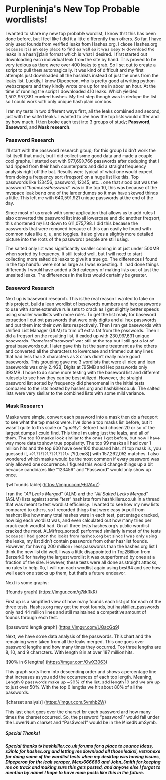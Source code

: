 
# Purpleninja's New Top Probable wordlists!


I wanted to share my new top probable wordlist, I know that this has been done before, but I feel like I did it a little differently than others. So far, I have only used founds from verified leaks from Hashes.org. I chose Hashes.org because it is an easy place to find as well as it was easy to download the leaks in a hash:salt:plain format which is what I desired. I first started out downloading each individual leak from the site by hand. This proved to be very tedious as there were over 400 leaks to grab. So I set out to create a script to pull them automagically. It was kind of difficult and my first attempts just downloaded all the hashlists instead of just the ones from the leaks list. Luckily, I know Dipeperon, who is pretty good at writing python webscrapers and they kindly wrote one up for me in about an hour. At the time of running the script I downloaded 410 leaks. Which yielded 1,502,957,361 cracked hashes. My first step though was to dedupe the list so I could work with only unique hash:plain combos.

I ran my tests in two different ways first, all the leaks combined and second, just with the salted leaks. I wanted to see how the top lists would differ and by how much. I then broke each test into 3 groups of study; **Password**, **Baseword**, and **Mask research**.

### Password Research
I’ll start with the password research group; for this group I didn’t work the list itself that much, but I did collect some good data and made a couple cool graphs. I started out with 977,690,766 passwords after deduping that I had ripped from their hash counterparts and did a straight frequency analysis right off the bat. Results were typical of what one would expect from doing a frequency sort (freqsort) on a huge list like this. Top passwords like 123456, password, 12345, etc... one that stood out was the password “*homelessPassword*” was in the top 10, this was because of the myspace leak being one of the larger dumps so it may have skewed things a little. This left me with 640,591,921 unique passwords at the end of the day.

Since most of us crack with some application that allows us to add rules I also converted the password list into all lowercase and did another freqsort, this shortened my list down to 611,075,798. I did this because the passwords that were removed because of this can easily be found with common rules like c, u, and toggles. It also gives a slightly more detailed picture into the roots of the passwords people are still using.

The salted only list was significantly smaller coming in at just under 500MB when sorted by frequency. It still tested well, but I will need to start collecting more salted db leaks to give it a true go. The differences I found in the top handful were not as large as I was expecting. If I had done things differently I would have added a 3rd category of making lists out of just the unsalted leaks. The differences in the lists would certainly be greater.

### Baseword Research
Next up is baseword research. This is the real reason I wanted to take on this project, build a lean wordlist of basewords numbers and hex passwords to use with some extensive rule sets to crack as I get slightly better speeds using smaller wordlists with more rules. To get the list ready for baseword extraction I cut out passwords that were only digits and all hex passwords and put them into their own lists respectively. Then I ran get basewords with Unified List Manager (ULM) to trim off extra fat from the passwords. Then I did a freqsort on the resulting list, it ended up with 230,997,631 unique basewords. “*homelessPassword*” was still at the top but I still got a lot of great basewords out. I later gave this list the same treatment as the others and converted all the characters to lowercase and trimmed out any lines that had less than 3 characters as 3 chars didn’t really make good basewords. This grouping gave me 3 wordlists that were all nice and lean basewords was only 2.4GB, Digits at 795MB and Hex passwords only 393MB. I hope to do some more testing with the baseword list and different rulesets to see how they can be best utilized. However, the straight password list sorted by frequency did phenomenal in the initial tests compared to the lists hosted by hashes.org and hashkiller.co.uk. The salted lists were very similar to the combined lists with some mild variance.

### Mask Research
Masks were simple, convert each password into a mask then do a freqsort to see what the top masks were. I’ve done a top masks list before, but it wasn’t quite to this scale or “*quality*”. Before I had chosen 20 or so of the largest dumps I could find. This time I’m using just the leaks, and all of them. The top 10 masks look similar to the ones I got before, but now I have way more data to show true popularity. The top 99 masks all had over 1 million hits and the top 600 have over 100 thousand hits. #1 top mask is, you guessed it, `<?l?l?l?l?l?l?l?l>` [?l(Len:8)] with 157,262,052 matches. I also wondered which masks would be the most common if every password was only allowed one occurrence. I figured this would change things up a bit because candidates like “123456” and “Password” would only show up once.

  ![wl founds table] (https://imgur.com/y6l7ApZ)

I ran the “*All Leaks Merged*” (ALM) and the “*All Salted Leaks Merged*” (ASLM) lists against some “*test*” hashlists from hashkillers.co.uk in a thread that was meant to test wordlist efficiency. I wanted to see how my new lists compared to others, so I recorded things that were easy to pull from hashcat like how many total hashes were in each test, percentage cracked, how big each wordlist was, and even calculated out how many tries per crack each wordlist had. On all three tests hashes.org’s public wordlist cracked the most. ALM(freq_sorted) performed similarly in most of the tests because I had gotten the leaks from hashes.org but since I was only using the leaks, my list didn’t contain passwords from other hashlist founds. However, for having 200 million+ less passwords than the hashes.org list I think the new list did well. I was a little disappointed in Top2Billion from Berzerk0 for having the largest wordlist it was outperformed by ones at a fraction of the size. However, these tests were all done as straight attacks, no rules to help. So, I will run each wordlist again using best64 and see how well each one stacks up them, but that’s a future endeavor.

Next is some graphs:

![founds graph] (https://imgur.com/g7kkRkR)

First up is a simplified view of how many founds each list got for each of the three tests. Hashes.org may get the most founds, but hashkiller_passwords only had 44 million lines and still maintained a competitive amount of founds through each test.

![password length graph] (https://imgur.com/UQacGq9)

Next, we have some data analysis of the passwords. This chart and the remaining were taken from all the leaks merged. This one goes over password lengths and how many times they occurred. Top three lengths are 8, 10, and 9 characters. With length 8 in at over 187 million hits.

![90% in 6 lengths] (https://imgur.com/OwX3063)

This graph sorts them into descending order and shows a percentage line that increases as you add the occurrences of each top length. Meaning, Length 8 passwords make up ~30% of the list, add length 10 and we are up to just over 50%. With the top 6 lengths we hit about 80% of all the passwords.

![charset analysis] (https://imgur.com/5vmhb2W)

This last chart goes over the charset for each password and how many times the charset occurred. So, the password “password1” would fall under the LowerNum charset and “Pas$word1” would be in the MixedNumSymb.

##### Special Thanks!
_**Special thanks to hashkiller.co.uk forums for a place to bounce ideas, s3inlc for hashes.org and letting me download all those leaks!, vetronexe for doing some of the wordlist tests when my desktop was having issues, Dipeperon for the leak scraper, Mexx666666 and John_Smith for keeping me on track and making sure this gets posted, and anyone else I forgot to mention by name! I hope to have more posts like this in the future.**_

